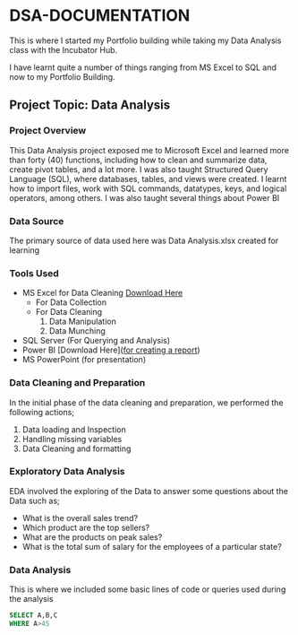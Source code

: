 # DSA-DOCUMENTATION
This is where I started my Portfolio building while taking my Data Analysis class with the Incubator Hub.

I have learnt quite a number of things ranging from MS Excel to SQL and now to my Portfolio Building.

## **Project Topic: Data Analysis** 

### **Project Overview**

This Data Analysis project exposed me to Microsoft Excel and learned more than forty (40) functions, including how to clean and summarize data, create pivot tables, and a lot more. I was also taught Structured Query Language (SQL), where databases, tables, and views were created. I learnt how to import files, work with SQL commands, datatypes, keys, and logical operators, among others. I was also taught several things about Power BI

### Data Source

The primary source of data used here was Data Analysis.xlsx created for learning

### **Tools Used**

- MS Excel for Data Cleaning [Download Here](https://www.microsoft.com)
    - For Data Collection
    - For Data Cleaning
      1. Data Manipulation
      2. Data Munching
- SQL Server (For Querying and Analysis)
- Power BI [Download Here]([for creating a report](https://www.microsoft.com/en-us/download/details.aspx?id=58494))
- MS PowerPoint (for presentation)

### **Data Cleaning and Preparation**

In the initial phase of the data cleaning and preparation, we performed the following actions;
1. Data loading and Inspection
2. Handling missing variables
3. Data Cleaning and formatting

### **Exploratory Data Analysis**
EDA involved the exploring of the Data to answer some questions about the Data such as;
- What is the overall sales trend?
- Which product are the top sellers?
- What are the products on peak sales?
- What is the total sum of salary for the employees of a particular state?


### **Data Analysis**

This is where we included some basic lines of code or queries used during the analysis

```  SQL
SELECT A,B,C
WHERE A>45
```







